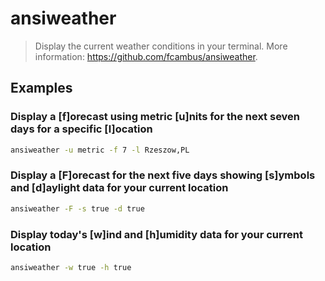 # ansiweather

> Display the current weather conditions in your terminal. More information: <https://github.com/fcambus/ansiweather>.

## Examples

### Display a [f]orecast using metric [u]nits for the next seven days for a specific [l]ocation

```bash
ansiweather -u metric -f 7 -l Rzeszow,PL
```

### Display a [F]orecast for the next five days showing [s]ymbols and [d]aylight data for your current location

```bash
ansiweather -F -s true -d true
```

### Display today's [w]ind and [h]umidity data for your current location

```bash
ansiweather -w true -h true
```
